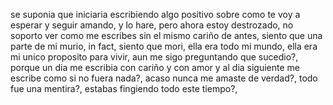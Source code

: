 se suponia que iniciaria escribiendo algo positivo sobre como te voy a esperar y seguir amando, y lo hare, pero ahora estoy destrozado, no soporto ver como me escribes sin el mismo cariño de antes, siento que una parte de mi murio, in fact, siento que mori, ella era todo mi mundo, ella era mi unico proposito para vivir, aun me sigo preguntando que sucedio?, porque un dia me escribia con cariño y con amor y al dia siguiente me escribe como si no fuera nada?, acaso nunca me amaste de verdad?, todo fue una mentira?, estabas fingiendo todo este tiempo?,
